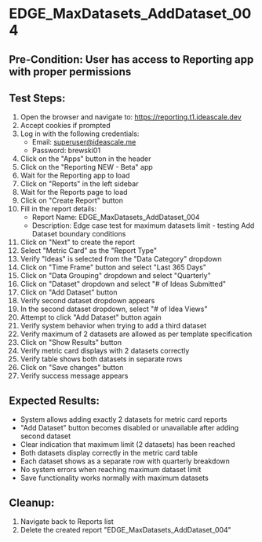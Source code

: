 # EDGE_MaxDatasets_AddDataset_004

## Pre-Condition: User has access to Reporting app with proper permissions

## Test Steps:
1. Open the browser and navigate to: https://reporting.t1.ideascale.dev
2. Accept cookies if prompted
3. Log in with the following credentials:
   - Email: superuser@ideascale.me
   - Password: brewski01
4. Click on the "Apps" button in the header
5. Click on the "Reporting NEW - Beta" app
6. Wait for the Reporting app to load
7. Click on "Reports" in the left sidebar
8. Wait for the Reports page to load
9. Click on "Create Report" button
10. Fill in the report details:
    - Report Name: EDGE_MaxDatasets_AddDataset_004
    - Description: Edge case test for maximum datasets limit - testing Add Dataset boundary conditions
11. Click on "Next" to create the report
12. Select "Metric Card" as the "Report Type"
13. Verify "Ideas" is selected from the "Data Category" dropdown
14. Click on "Time Frame" button and select "Last 365 Days"
15. Click on "Data Grouping" dropdown and select "Quarterly"
16. Click on "Dataset" dropdown and select "# of Ideas Submitted"
17. Click on "Add Dataset" button
18. Verify second dataset dropdown appears
19. In the second dataset dropdown, select "# of Idea Views"
20. Attempt to click "Add Dataset" button again
21. Verify system behavior when trying to add a third dataset
22. Verify maximum of 2 datasets are allowed as per template specification
23. Click on "Show Results" button
24. Verify metric card displays with 2 datasets correctly
25. Verify table shows both datasets in separate rows
26. Click on "Save changes" button
27. Verify success message appears

## Expected Results:
- System allows adding exactly 2 datasets for metric card reports
- "Add Dataset" button becomes disabled or unavailable after adding second dataset
- Clear indication that maximum limit (2 datasets) has been reached
- Both datasets display correctly in the metric card table
- Each dataset shows as a separate row with quarterly breakdown
- No system errors when reaching maximum dataset limit
- Save functionality works normally with maximum datasets

## Cleanup:
1. Navigate back to Reports list
2. Delete the created report "EDGE_MaxDatasets_AddDataset_004"